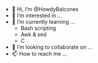 - 👋 Hi, I’m @HowdyBalcones
- 👀 I’m interested in ...
- 🌱 I’m currently learning ...
    - Bash scripting
    - Awk & sed
    - C
- 💞️ I’m looking to collaborate on ...
- 📫 How to reach me ...

<!---
HowdyBalcones/HowdyBalcones is a ✨ special ✨ repository because its `README.md` (this file) appears on your GitHub profile.
You can click the Preview link to take a look at your changes.
--->
